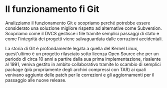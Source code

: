 # Il funzionamento fi Git

Analizziamo il funzionamento Git e scopriamo perché potrebbe essere considerato una soluzione migliore rispetto ad alternative come Subversion. Scopriamo come il DVCS gestisce i file tramite semplici passaggi di stato e come l'integrità dei progetti viene salvaguardata dalle corruzioni accidentali.

La storia di Git è profondamente legata a quella del Kernel Linux, quest'ultimo è un progetto rilasciato sotto licenza Open Source che per un periodo di circa 10 anni a partire dalla sua prima implementazione, risalente al 1991, veniva gestito in ambito collaborativo tramite lo scambio di semplici package (più propriamente degli archivi compressi con TAR) ai quali venivano aggiunte delle patch per le correzioni e gli aggiornamenti per il passaggio alle nuove release.